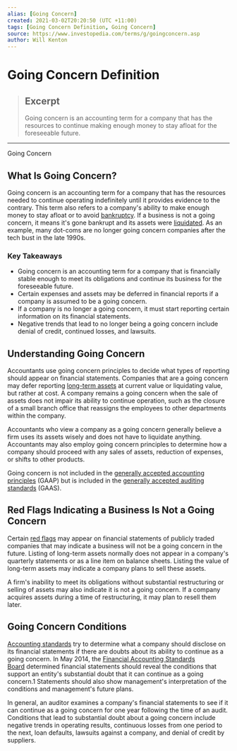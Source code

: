```yaml
---
alias: [Going Concern]
created: 2021-03-02T20:20:50 (UTC +11:00)
tags: [Going Concern Definition, Going Concern]
source: https://www.investopedia.com/terms/g/goingconcern.asp
author: Will Kenton
---
```


# Going Concern Definition

> ## Excerpt
> Going concern is an accounting term for a company that has the resources to continue making enough money to stay afloat for the foreseeable future.

---

Going Concern
## What Is Going Concern?

Going concern is an accounting term for a company that has the resources needed to continue operating indefinitely until it provides evidence to the contrary. This term also refers to a company's ability to make enough money to stay afloat or to avoid [bankruptcy](https://www.investopedia.com/terms/b/bankruptcy.asp). If a business is not a going concern, it means it's gone bankrupt and its assets were [liquidated](https://www.investopedia.com/terms/l/liquidate.asp). As an example, many dot-coms are no longer going concern companies after the tech bust in the late 1990s.

### Key Takeaways

-   Going concern is an accounting term for a company that is financially stable enough to meet its obligations and continue its business for the foreseeable future.
-   Certain expenses and assets may be deferred in financial reports if a company is assumed to be a going concern.
-   If a company is no longer a going concern, it must start reporting certain information on its financial statements.
-   Negative trends that lead to no longer being a going concern include denial of credit, continued losses, and lawsuits.

## Understanding Going Concern

Accountants use going concern principles to decide what types of reporting should appear on financial statements. Companies that are a going concern may defer reporting [long-term assets](https://www.investopedia.com/terms/l/longtermassets.asp) at current value or liquidating value, but rather at cost. A company remains a going concern when the sale of assets does not impair its ability to continue operation, such as the closure of a small branch office that reassigns the employees to other departments within the company.

Accountants who view a company as a going concern generally believe a firm uses its assets wisely and does not have to liquidate anything. Accountants may also employ going concern principles to determine how a company should proceed with any sales of assets, reduction of expenses, or shifts to other products.

Going concern is not included in the [generally accepted accounting principles](https://www.investopedia.com/terms/g/gaap.asp) (GAAP) but is included in the [generally accepted auditing standards](https://www.investopedia.com/terms/g/gaas.asp) (GAAS).

## Red Flags Indicating a Business Is Not a Going Concern

Certain [red flags](https://www.investopedia.com/terms/r/redflag.asp) may appear on financial statements of publicly traded companies that may indicate a business will not be a going concern in the future. Listing of long-term assets normally does not appear in a company's quarterly statements or as a line item on balance sheets. Listing the value of long-term assets may indicate a company plans to sell these assets.

A firm's inability to meet its obligations without substantial restructuring or selling of assets may also indicate it is not a going concern. If a company acquires assets during a time of restructuring, it may plan to resell them later.

## Going Concern Conditions

[Accounting standards](https://www.investopedia.com/terms/a/accounting-standard.asp) try to determine what a company should disclose on its financial statements if there are doubts about its ability to continue as a going concern. In May 2014, the [Financial Accounting Standards Board](https://www.investopedia.com/terms/f/fasb.asp) determined financial statements should reveal the conditions that support an entity's substantial doubt that it can continue as a going concern.1 Statements should also show management's interpretation of the conditions and management's future plans.

In general, an auditor examines a company's financial statements to see if it can continue as a going concern for one year following the time of an audit. Conditions that lead to substantial doubt about a going concern include negative trends in operating results, continuous losses from one period to the next, loan defaults, lawsuits against a company, and denial of credit by suppliers.
